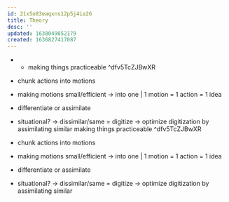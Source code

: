 ```yaml
---
id: 21x5o83eaqxns12p5j4ia26
title: Theory
desc: ''
updated: 1638049052179
created: 1636827417087
---
```


- - making things practiceable ^dfv5TcZJBwXR
- chunk actions into motions
- making motions small/efficient -> into one | 1 motion = 1 action = 1 idea

- differentiate or assimilate
- situational? -> dissimilar/same
= digitize
-> optimize digitization by assimilating similar
making things practiceable ^dfv5TcZJBwXR
- chunk actions into motions
- making motions small/efficient -> into one | 1 motion = 1 action = 1 idea

- differentiate or assimilate
- situational? -> dissimilar/same
= digitize
-> optimize digitization by assimilating similar
